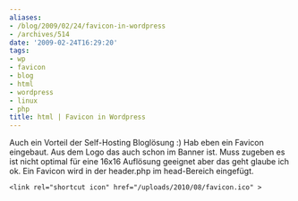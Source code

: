 ```yaml
---
aliases:
- /blog/2009/02/24/favicon-in-wordpress
- /archives/514
date: '2009-02-24T16:29:20'
tags:
- wp
- favicon
- blog
- html
- wordpress
- linux
- php
title: html | Favicon in Wordpress
---
```


Auch ein Vorteil der Self-Hosting Bloglösung :) Hab eben ein Favicon
eingebaut. Aus dem Logo das auch schon im Banner ist. Muss zugeben es ist
nicht optimal für eine 16x16 Auflösung geeignet aber das geht glaube ich
ok. Ein Favicon wird in der header.php im head-Bereich eingefügt.

```
<link rel="shortcut icon" href="/uploads/2010/08/favicon.ico" >
```